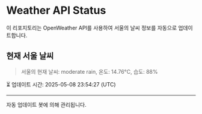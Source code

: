 
# Weather API Status

이 리포지토리는 OpenWeather API를 사용하여 서울의 날씨 정보를 자동으로 업데이트합니다.

## 현재 서울 날씨
> 서울의 현재 날씨: moderate rain, 온도: 14.76°C, 습도: 88%

⏳ 업데이트 시간: 2025-05-08 23:54:27 (UTC)

---
자동 업데이트 봇에 의해 관리됩니다.
